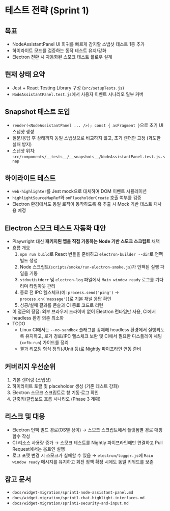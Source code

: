 # 테스트 전략 (Sprint 1)

## 목표
- NodeAssistantPanel UI 회귀를 빠르게 감지할 스냅샷 테스트 1종 추가
- 하이라이트 모드를 검증하는 동작 테스트 유지/강화
- Electron 전환 시 자동화된 스모크 테스트 플로우 설계

## 현재 상태 요약
- Jest + React Testing Library 구성 (`src/setupTests.js`)
- `NodeAssistantPanel.test.js`에서 사용자 이벤트 시나리오 일부 커버

## Snapshot 테스트 도입
- `render(<NodeAssistantPanel ... />); const { asFragment }`으로 초기 UI 스냅샷 생성
- 질문/응답 후 상태까지 동일 스냅샷으로 비교하지 않고, 초기 렌더만 고정 (과도한 실패 방지)
- 스냅샷 위치: `src/components/__tests__/__snapshots__/NodeAssistantPanel.test.js.snap`

## 하이라이트 테스트
- `web-highlighter`를 Jest mock으로 대체하여 DOM 이벤트 시뮬레이션
- `highlightSourceMapRef`와 `onPlaceholderCreate` 호출 여부를 검증
- Electron 환경에서도 동일 로직이 동작하도록 훅 추출 시 Mock 기반 테스트 재사용 예정

## Electron 스모크 테스트 자동화 대안
- Playwright 대신 **패키지된 앱을 직접 기동하는 Node 기반 스모크 스크립트** 채택
- 흐름 개요
  1. `npm run build`로 React 번들을 준비하고 `electron-builder --dir`로 언팩 빌드 생성
  2. Node 스크립트(`scripts/smoke/run-electron-smoke.js`)가 언팩된 실행 파일을 기동
  3. `stdout`/`stderr` 및 `electron-log` 파일에서 `Main window ready` 로그를 기다리며 타임아웃 관리
  4. 종료 전 IPC 헬스체크(예: `process.send('ping')` → `process.on('message')`)로 기본 채널 응답 확인
  5. 성공/실패 결과를 콘솔과 CI 종료 코드로 리턴
- 이 접근의 장점: 외부 브라우저 드라이버 없이 Electron 런타임만 사용, CI에서 headless 환경 의존 최소화
- TODO
  - Linux CI에서는 `--no-sandbox` 플래그를 강제해 headless 환경에서 실행되도록 유지하고, 로거 경로/IPC 헬스체크 보완 및 CI에서 필요한 디스플레이 세팅(`xvfb-run`) 가이드를 정리
  - 결과 리포팅 형식 정의(JUnit 등)로 Nightly 파이프라인 연동 준비

## 커버리지 우선순위
1. 기본 렌더링 (스냅샷)
2. 하이라이트 토글 및 placeholder 생성 (기존 테스트 강화)
3. Electron 스모크 스크립트로 창 기동·로그 확인
4. 단축키/클립보드 흐름 시나리오 (Phase 3 계획)

## 리스크 및 대응
- Electron 언팩 빌드 경로(OS별 상이) → 스모크 스크립트에서 플랫폼별 경로 매핑 함수 작성
- CI 리소스 사용량 증가 → 스모크 테스트를 Nightly 파이프라인에만 연결하고 Pull Request에서는 옵트인 실행
- 로그 포맷 변경 시 스모크가 실패할 수 있음 → `electron/logger.js`에 `Main window ready` 메시지를 유지하고 회전 정책 확정 시에도 동일 키워드를 보존

## 참고 문서
- `docs/widget-migration/sprint1-node-assistant-panel.md`
- `docs/widget-migration/sprint1-chat-highlight-interfaces.md`
- `docs/widget-migration/sprint1-security-and-input.md`
